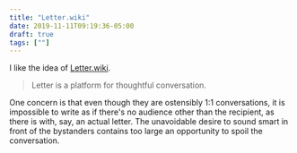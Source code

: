 ```yaml
---
title: "Letter.wiki"
date: 2019-11-11T09:19:36-05:00
draft: true
tags: [""]
---
```


I like the idea of [Letter.wiki](https://letter.wiki/conversations).

> Letter is a platform for thoughtful conversation.

One concern is that even though they are ostensibly 1:1 conversations, it is impossible to write as if there's no audience other than the recipient, as there is with, say, an actual letter. The unavoidable desire to sound smart in front of the bystanders contains too large an opportunity to spoil the conversation.
